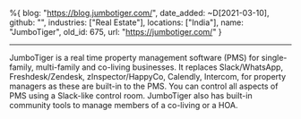 %{
  blog: "https://blog.jumbotiger.com/",
  date_added: ~D[2021-03-10],
  github: "",
  industries: ["Real Estate"],
  locations: ["India"],
  name: "JumboTiger",
  old_id: 675,
  url: "https://jumbotiger.com/"
}

---

JumboTiger is a real time property management software (PMS) for single-family, multi-family and co-living businesses. It replaces Slack/WhatsApp, Freshdesk/Zendesk, zInspector/HappyCo, Calendly, Intercom, for property managers as these are built-in to the PMS. You can control all aspects of PMS using a Slack-like control room. JumboTiger also has built-in community tools to manage members of a co-living or a HOA.
